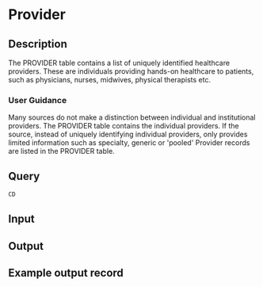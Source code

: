 <!--

-->

# Provider










 

## Description
The PROVIDER table contains a list of uniquely identified healthcare providers. These are individuals providing hands-on healthcare to patients, such as physicians, nurses, midwives, physical therapists etc.
### User Guidance
Many sources do not make a distinction between individual and institutional providers. The PROVIDER table contains the individual providers. If the source, instead of uniquely identifying individual providers, only provides limited information such as specialty, generic or 'pooled' Provider records are listed in the PROVIDER table.



 
## Query
```sql
CD
```








 

## Input




 

## Output



 

## Example output record





